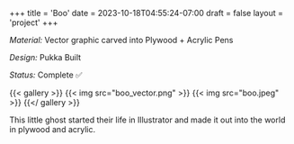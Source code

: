 +++
title = 'Boo'
date = 2023-10-18T04:55:24-07:00
draft = false
layout = 'project'
+++

_Material:_ Vector graphic carved into Plywood + Acrylic Pens

_Design:_ Pukka Built

_Status:_ Complete ✅

<!--more-->

{{< gallery >}}
    {{< img src="boo_vector.png" >}}
    {{< img src="boo.jpeg" >}}
{{</ gallery >}}

This little ghost started their life in Illustrator and made it out into the world in plywood and acrylic.
